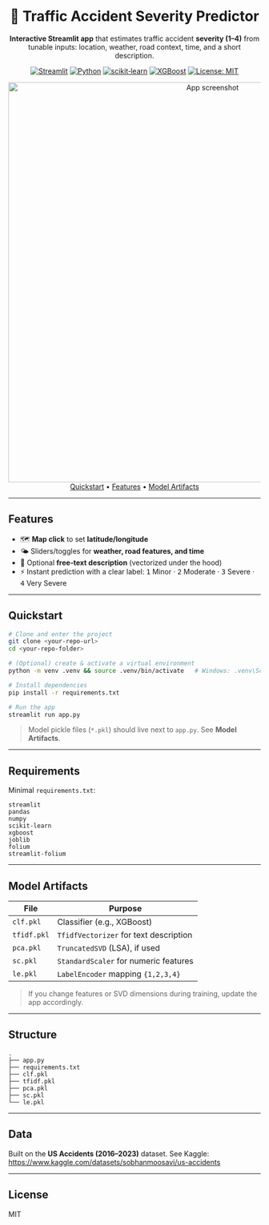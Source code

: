 <div align="center">
  
# 🚦 Traffic Accident Severity Predictor

**Interactive Streamlit app** that estimates traffic accident **severity (1–4)** from tunable inputs: location, weather, road context, time, and a short description.

[![Streamlit](https://img.shields.io/badge/Streamlit-1.x-ff4b4b?logo=streamlit&logoColor=white)](https://streamlit.io)
[![Python](https://img.shields.io/badge/Python-3.9%2B-3776ab?logo=python&logoColor=white)](https://www.python.org/)
[![scikit‑learn](https://img.shields.io/badge/scikit--learn-ML-orange?logo=scikitlearn&logoColor=white)](https://scikit-learn.org/)
[![XGBoost](https://img.shields.io/badge/XGBoost-Classifier-1f6feb)](https://xgboost.readthedocs.io/)
[![License: MIT](https://img.shields.io/badge/License-MIT-success.svg)](#license)

<img src="docs/screenshot.png" alt="App screenshot" width="800" />
<br/>
<a href="#quickstart">Quickstart</a> • <a href="#features">Features</a> • <a href="#model-artifacts">Model Artifacts</a>

</div>

---

## Features
- 🗺️ **Map click** to set **latitude/longitude**
- 🌤️ Sliders/toggles for **weather, road features, and time**
- 📝 Optional **free‑text description** (vectorized under the hood)
- ⚡ Instant prediction with a clear label: <kbd>1</kbd> Minor · <kbd>2</kbd> Moderate · <kbd>3</kbd> Severe · <kbd>4</kbd> Very Severe

---

## Quickstart

```bash
# Clone and enter the project
git clone <your-repo-url>
cd <your-repo-folder>

# (Optional) create & activate a virtual environment
python -m venv .venv && source .venv/bin/activate   # Windows: .venv\Scripts\activate

# Install dependencies
pip install -r requirements.txt

# Run the app
streamlit run app.py
```

> Model pickle files (`*.pkl`) should live next to `app.py`. See **Model Artifacts**.

---

## Requirements
Minimal `requirements.txt`:
```
streamlit
pandas
numpy
scikit-learn
xgboost
joblib
folium
streamlit-folium
```

---

## Model Artifacts
| File | Purpose |
|---|---|
| `clf.pkl` | Classifier (e.g., XGBoost) |
| `tfidf.pkl` | `TfidfVectorizer` for text description |
| `pca.pkl` | `TruncatedSVD` (LSA), if used |
| `sc.pkl` | `StandardScaler` for numeric features |
| `le.pkl` | `LabelEncoder` mapping `{1,2,3,4}` |

> If you change features or SVD dimensions during training, update the app accordingly.

---

## Structure
```
.
├── app.py
├── requirements.txt
├── clf.pkl
├── tfidf.pkl
├── pca.pkl
├── sc.pkl
└── le.pkl
```

---

## Data
Built on the **US Accidents (2016–2023)** dataset. See Kaggle: https://www.kaggle.com/datasets/sobhanmoosavi/us-accidents

---

## License
MIT
